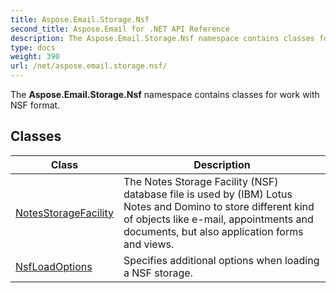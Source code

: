 ```yaml
---
title: Aspose.Email.Storage.Nsf
second_title: Aspose.Email for .NET API Reference
description: The Aspose.Email.Storage.Nsf namespace contains classes for work with NSF format
type: docs
weight: 390
url: /net/aspose.email.storage.nsf/
---
```

The **Aspose.Email.Storage.Nsf** namespace contains classes for work with NSF format.

## Classes

| Class | Description |
| --- | --- |
| [NotesStorageFacility](./notesstoragefacility/) | The Notes Storage Facility (NSF) database file is used by (IBM) Lotus Notes and Domino to store different kind of objects like e-mail, appointments and documents, but also application forms and views. |
| [NsfLoadOptions](./nsfloadoptions/) | Specifies additional options when loading a NSF storage. |


